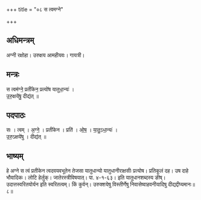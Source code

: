 +++
title = "०८ स त्वमग्ने"

+++
## अधिमन्त्रम्
अग्नी रक्षोहा। उरुक्षय आमहीयवः। गायत्री।

## मन्त्रः
स त्वम॑ग्ने॒ प्रती॑केन॒ प्रत्यो॑ष यातुधा॒न्यः॑ ।  
उ॒रु॒क्षये॑षु॒ दीद्य॑त् ॥

## पदपाठः
सः । त्वम् । अ॒ग्ने॒ । प्रती॑केन । प्रति॑ । ओ॒ष॒ । या॒तु॒ऽधा॒न्यः॑ ।  
उ॒रु॒ऽक्षये॑षु । दीद्य॑त् ॥

## भाष्यम्
हे अग्ने स त्वं प्रतीकेन त्वदवयवभूतेन तेजसा यातुधान्यो यातुधानीराक्षसीः प्रत्योष। प्रतिकूलं दह। उष दाहे भौवादिकः। लोटि हेर्लुक्। जातेरस्त्रीविषयात्। पा. ४-१-६३। इति यातुधानशब्दस्य ङीष्। उदात्तस्वरितयोर्यन इति स्वरितत्वम्। किं कुर्वन्। उरुक्शयेषु विस्तीर्णेषु निवासेष्वाहवनीयादिषु दीद्यद्दीप्यमानः॥८॥